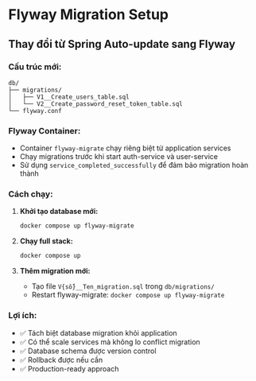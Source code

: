 # Flyway Migration Setup

## Thay đổi từ Spring Auto-update sang Flyway

### Cấu trúc mới:
```
db/
├── migrations/
│   ├── V1__Create_users_table.sql
│   └── V2__Create_password_reset_token_table.sql
└── flyway.conf
```

### Flyway Container:
- Container `flyway-migrate` chạy riêng biệt từ application services
- Chạy migrations trước khi start auth-service và user-service
- Sử dụng `service_completed_successfully` để đảm bảo migration hoàn thành

### Cách chạy:

1. **Khởi tạo database mới:**
   ```bash
   docker compose up flyway-migrate
   ```

2. **Chạy full stack:**
   ```bash
   docker compose up
   ```

3. **Thêm migration mới:**
   - Tạo file `V{số}__Ten_migration.sql` trong `db/migrations/`
   - Restart flyway-migrate: `docker compose up flyway-migrate`

### Lợi ích:
- ✅ Tách biệt database migration khỏi application
- ✅ Có thể scale services mà không lo conflict migration
- ✅ Database schema được version control
- ✅ Rollback được nếu cần
- ✅ Production-ready approach